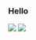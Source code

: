 ### Hello
![](https://raw.githubusercontent.com/andyret26/github-stats/master/generated/languages.svg#gh-dark-mode-only)
![](https://raw.githubusercontent.com/andyret26/github-stats/master/generated/languages.svg#gh-light-mode-only)

